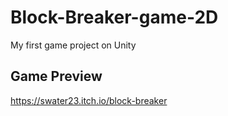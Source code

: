 # Block-Breaker-game-2D

My first game project on Unity

## Game Preview

https://swater23.itch.io/block-breaker
